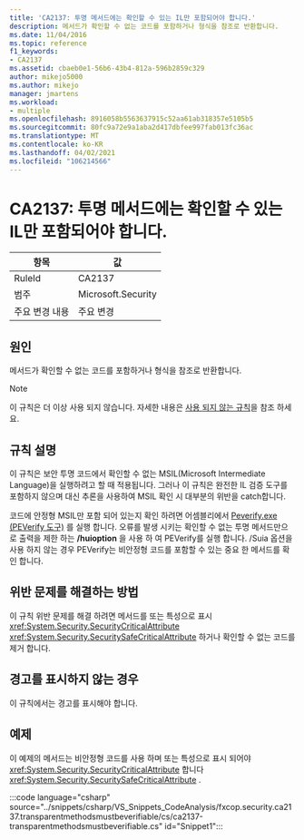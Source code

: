 ```yaml
---
title: 'CA2137: 투명 메서드에는 확인할 수 있는 IL만 포함되어야 합니다.'
description: 메서드가 확인할 수 없는 코드를 포함하거나 형식을 참조로 반환합니다.
ms.date: 11/04/2016
ms.topic: reference
f1_keywords:
- CA2137
ms.assetid: cbaeb0e1-56b6-43b4-812a-596b2859c329
author: mikejo5000
ms.author: mikejo
manager: jmartens
ms.workload:
- multiple
ms.openlocfilehash: 8916058b5563637915c52aa61ab318357e5105b5
ms.sourcegitcommit: 80fc9a72e9a1aba2d417dbfee997fab013fc36ac
ms.translationtype: MT
ms.contentlocale: ko-KR
ms.lasthandoff: 04/02/2021
ms.locfileid: "106214566"
---
```

# <a name="ca2137-transparent-methods-must-contain-only-verifiable-il"></a>CA2137: 투명 메서드에는 확인할 수 있는 IL만 포함되어야 합니다.

|항목|값|
|-|-|
|RuleId|CA2137|
|범주|Microsoft.Security|
|주요 변경 내용|주요 변경|

## <a name="cause"></a>원인
메서드가 확인할 수 없는 코드를 포함하거나 형식을 참조로 반환합니다.

> [!NOTE]
> 이 규칙은 더 이상 사용 되지 않습니다. 자세한 내용은 [사용 되지 않는 규칙](fxcop-unported-deprecated-rules.md)을 참조 하세요.

## <a name="rule-description"></a>규칙 설명
이 규칙은 보안 투명 코드에서 확인할 수 없는 MSIL(Microsoft Intermediate Language)을 실행하려고 할 때 적용됩니다. 그러나 이 규칙은 완전한 IL 검증 도구를 포함하지 않으며 대신 추론을 사용하여 MSIL 확인 시 대부분의 위반을 catch합니다.

코드에 안정형 MSIL만 포함 되어 있는지 확인 하려면 어셈블리에서 [Peverify.exe (PEVerify 도구)](/dotnet/framework/tools/peverify-exe-peverify-tool) 를 실행 합니다. 오류를 발생 시키는 확인할 수 없는 투명 메서드만으로 출력을 제한 하는 **/huioption** 을 사용 하 여 PEVerify를 실행 합니다. /Suia 옵션을 사용 하지 않는 경우 PEVerify는 비안정형 코드를 포함할 수 있는 중요 한 메서드를 확인 합니다.

## <a name="how-to-fix-violations"></a>위반 문제를 해결하는 방법
이 규칙 위반 문제를 해결 하려면 메서드를 또는 특성으로 표시 <xref:System.Security.SecurityCriticalAttribute> <xref:System.Security.SecuritySafeCriticalAttribute> 하거나 확인할 수 없는 코드를 제거 합니다.

## <a name="when-to-suppress-warnings"></a>경고를 표시하지 않는 경우
이 규칙에서는 경고를 표시해야 합니다.

## <a name="example"></a>예제
이 예제의 메서드는 비안정형 코드를 사용 하며 또는 특성으로 표시 되어야 <xref:System.Security.SecurityCriticalAttribute> 합니다 <xref:System.Security.SecuritySafeCriticalAttribute> .

:::code language="csharp" source="../snippets/csharp/VS_Snippets_CodeAnalysis/fxcop.security.ca2137.transparentmethodsmustbeverifiable/cs/ca2137-transparentmethodsmustbeverifiable.cs" id="Snippet1":::
